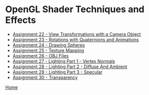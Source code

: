 OpenGL Shader Techniques and Effects
====================================

* [Assignment 22 - View Transformations with a Camera Object](../../../assignments/22.md)
* [Assignment 23 - Rotations with Quaternions and Animations](../../../assignments/23.md)
* [Assignment 24 - Drawing Spheres](../../../assignments/24.md)
* [Assignment 25 - Texture Mapping](../../../assignments/25.md)
* [Assignment 26 - OBJ Files](../../../assignments/26.md)
* [Assignment 27 - Lighting Part 1 - Vertex Normals](../../../assignments/27.md)
* [Assignment 28 - Lighting Part 2 - Diffuse And Ambient](../../../assignments/28.md)
* [Assignment 29 - Lighting Part 3 - Specular](../../../assignments/29.md)
* [Assignment 30 - Transparency](../../../assignments/30.md)

[Home](../../..)
